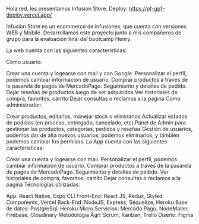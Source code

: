 Hola red, les presentamos Infusion Store.
Deploy: https://pf-gp1-deploy.vercel.app/

Infusion Store es un ecommerce de infusiones, que cuenta con versiones WEB y Mobile. Desarrollamos este proyecto junto a mis compañeros de grupo para la evaluación final del bootcamp Henry.

La web cuenta con las siguientes caracteristicas:

Como usuario:

Crear una cuenta y logearse con mail y con Google.
Personalizar el perfil, podemos cambiar informacion de usuario.
Comprar productos a traves de la pasarela de pagos de MercadoPago.
Seguimiento y detalles de pedido.
Dejar reseñas de productos luego de ser adquiridos
Ver historiales de compra, favoritos, carrito
Dejar consultas o reclamos a la pagina
Como administrador:

Crear productos, editarlos, manejar stock o eliminarlos
Actualizar estados de pedidos (en proceso, entregado, cancelado, etc)
Panel de Admin para gestionar las productos, categorias, pedidos y reseñas
Gestión de usuarios, podemos dar de alta nuevos usuarios, podemos eliminarlos, y tambien podemos cambiar los permisos.
La App cuenta con las siguientes caracteristicas:

Crear una cuenta y logearse con mail.
Personalizar el perfil, podemos cambiar informacion de usuario.
Comprar productos a traves de la pasarela de pagos de MercadoPago.
Seguimiento y detalles de pedido.
Ver historiales de compra, favoritos, carrito
Dejar consultas o reclamos a la pagina
Tecnologías utilizadas:

App: React Native, Expo CLI
Front-End: React JS, Redux, Styled Components, Vercel
Back-End: NodeJS, Express, Sequelize, Heroku
Base de datos: PostgreSql, Heroku
Micro Servicios: Mercado Pago, NodeMailer, Firebase, Cloudinary
Metodología Ágil: Scrum, Kanban, Trello
Diseño: Figma
